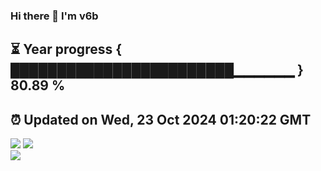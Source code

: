 ### Hi there 👋  I'm v6b  
⏳ Year progress { ████████████████████████▁▁▁▁▁▁ } 80.89 %
---
⏰ Updated on Wed, 23 Oct 2024 01:20:22 GMT
---
![](https://github-readme-stats.vercel.app/api?username=v6b&bg_color=30,e96443,904e95&title_color=fff&text_color=fff&layout=compact)
![](https://github-readme-stats.vercel.app/api/top-langs/?username=v6b&layout=compact&bg_color=30,e96443,904e95&title_color=fff&text_color=fff)  
![](https://gcore.jsdelivr.net/gh/v6b/v6b@main/assets/github-contribution-grid-snake.svg)


